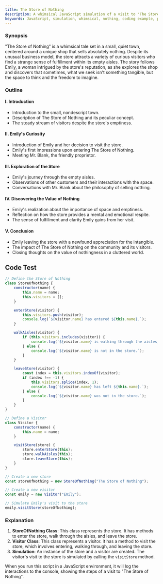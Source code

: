 ```yaml
---
title: The Store of Nothing
description: A whimsical JavaScript simulation of a visit to 'The Store of Nothing,' where visitors find fulfillment in an empty space.
keywords: JavaScript, simulation, whimsical, nothing, coding example, programming, Store of Nothing
---
```


### Synopsis

"The Store of Nothing" is a whimsical tale set in a small, quiet town, centered around a unique shop that sells absolutely nothing. Despite its unusual business model, the store attracts a variety of curious visitors who find a strange sense of fulfillment within its empty aisles. The story follows Emily, a woman intrigued by the store's reputation, as she explores the shop and discovers that sometimes, what we seek isn't something tangible, but the space to think and the freedom to imagine.

### Outline

#### I. Introduction
   - Introduction to the small, nondescript town.
   - Description of The Store of Nothing and its peculiar concept.
   - The steady stream of visitors despite the store's emptiness.

#### II. Emily's Curiosity
   - Introduction of Emily and her decision to visit the store.
   - Emily's first impressions upon entering The Store of Nothing.
   - Meeting Mr. Blank, the friendly proprietor.

#### III. Exploration of the Store
   - Emily's journey through the empty aisles.
   - Observations of other customers and their interactions with the space.
   - Conversations with Mr. Blank about the philosophy of selling nothing.

#### IV. Discovering the Value of Nothing
   - Emily's realization about the importance of space and emptiness.
   - Reflection on how the store provides a mental and emotional respite.
   - The sense of fulfillment and clarity Emily gains from her visit.

#### V. Conclusion
   - Emily leaving the store with a newfound appreciation for the intangible.
   - The impact of The Store of Nothing on the community and its visitors.
   - Closing thoughts on the value of nothingness in a cluttered world.

## Code Test

```javascript
// Define the Store of Nothing
class StoreOfNothing {
    constructor(name) {
        this.name = name;
        this.visitors = [];
    }

    enterStore(visitor) {
        this.visitors.push(visitor);
        console.log(`${visitor.name} has entered ${this.name}.`);
    }

    walkAisles(visitor) {
        if (this.visitors.includes(visitor)) {
            console.log(`${visitor.name} is walking through the aisles, finding nothing.`);
        } else {
            console.log(`${visitor.name} is not in the store.`);
        }
    }

    leaveStore(visitor) {
        const index = this.visitors.indexOf(visitor);
        if (index !== -1) {
            this.visitors.splice(index, 1);
            console.log(`${visitor.name} has left ${this.name}.`);
        } else {
            console.log(`${visitor.name} was not in the store.`);
        }
    }
}

// Define a Visitor
class Visitor {
    constructor(name) {
        this.name = name;
    }

    visitStore(store) {
        store.enterStore(this);
        store.walkAisles(this);
        store.leaveStore(this);
    }
}

// Create a new store
const storeOfNothing = new StoreOfNothing("The Store of Nothing");

// Create a new visitor
const emily = new Visitor("Emily");

// Simulate Emily's visit to the store
emily.visitStore(storeOfNothing);
```

### Explanation
1. **StoreOfNothing Class**: This class represents the store. It has methods to enter the store, walk through the aisles, and leave the store.
2. **Visitor Class**: This class represents a visitor. It has a method to visit the store, which involves entering, walking through, and leaving the store.
3. **Simulation**: An instance of the store and a visitor are created. The visitor's visit to the store is simulated by calling the `visitStore` method.

When you run this script in a JavaScript environment, it will log the interactions to the console, showing the steps of a visit to "The Store of Nothing". 

